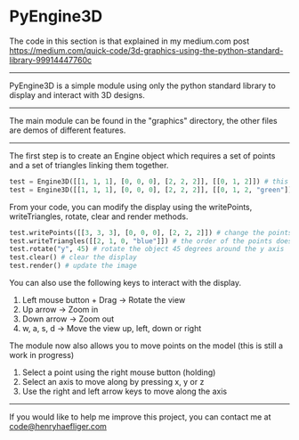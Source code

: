 # PyEngine3D

The code in this section is that explained in my medium.com post https://medium.com/quick-code/3d-graphics-using-the-python-standard-library-99914447760c

---

PyEngine3D is a simple module using only the python standard library to display and interact with 3D designs.

---

The main module can be found in the "graphics" directory, the other files are demos of different features.

---

The first step is to create an Engine object which requires a set of points and a set of triangles linking them together.

```Python
test = Engine3D([[1, 1, 1], [0, 0, 0], [2, 2, 2]], [[0, 1, 2]]) # this will create a single triangle between these points
test = Engine3D([[1, 1, 1], [0, 0, 0], [2, 2, 2]], [[0, 1, 2, "green"]]) # you can also change the color of the triangle (the default is green)
```

From your code, you can modify the display using the writePoints, writeTriangles, rotate, clear and render methods.

```Python
test.writePoints([[3, 3, 3], [0, 0, 0], [2, 2, 2]]) # change the points
test.writeTriangles([[2, 1, 0, "blue"]]) # the order of the points does not matter
test.rotate("y", 45) # rotate the object 45 degrees around the y axis
test.clear() # clear the display
test.render() # update the image
```

You can also use the following keys to interact with the display.

1. Left mouse button + Drag -> Rotate the view
2. Up arrow -> Zoom in
3. Down arrow -> Zoom out
4. w, a, s, d -> Move the view up, left, down or right

The module now also allows you to move points on the model (this is still a work in progress)

1. Select a point using the right mouse button (holding)
2. Select an axis to move along by pressing x, y or z
3. Use the right and left arrow keys to move along the axis

---

If you would like to help me improve this project, you can contact me at code@henryhaefliger.com
